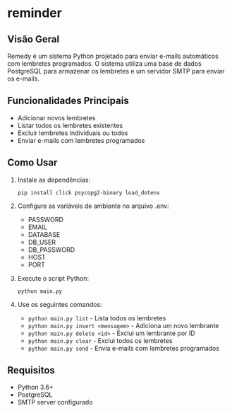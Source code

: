 # reminder

## Visão Geral

Remedy é um sistema Python projetado para enviar e-mails automáticos com lembretes programados. O sistema utiliza uma base de dados PostgreSQL para armazenar os lembretes e um servidor SMTP para enviar os e-mails.

## Funcionalidades Principais

- Adicionar novos lembretes
- Listar todos os lembretes existentes  
- Excluir lembretes individuais ou todos
- Enviar e-mails com lembretes programados

## Como Usar

1. Instale as dependências:
   ```
   pip install click psycopg2-binary load_dotenv
   ```

2. Configure as variáveis de ambiente no arquivo .env:
   - PASSWORD
   - EMAIL
   - DATABASE
   - DB_USER
   - DB_PASSWORD
   - HOST
   - PORT

3. Execute o script Python:
   ```
   python main.py
   ```

4. Use os seguintes comandos:
   - `python main.py list` - Lista todos os lembretes
   - `python main.py insert <mensagem>` - Adiciona um novo lembrante  
   - `python main.py delete <id>` - Exclui um lembrante por ID
   - `python main.py clear` - Exclui todos os lembretes
   - `python main.py send` - Envia e-mails com lembretes programados

## Requisitos

- Python 3.6+
- PostgreSQL
- SMTP server configurado